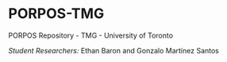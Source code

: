 # PORPOS-TMG
PORPOS Repository - TMG - University of Toronto 

_Student Researchers:_ Ethan Baron and Gonzalo Martínez Santos
